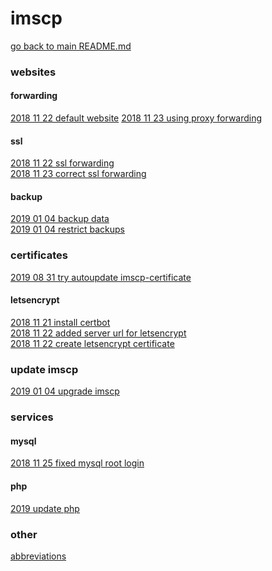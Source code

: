 # imscp

[go back to main README.md](../README.md)


### websites
#### forwarding
[2018 11 22 default website](../log/2018_11_22_003__fixed_default_forwarding.md)
[2018 11 23 using proxy forwarding](../log/2018_11_23_002__using_proxy_forwarding.md)

#### ssl
[2018 11 22 ssl forwarding](../log/2018_11_22_001__added_ssl_forwarding.md) \
[2018 11 23 correct ssl forwarding](../log/2018_11_23_001__correct_forwarding.md)

#### backup
[2019 01 04 backup data](../log/2019_01_04_001__backup_data.md) \
[2019 01 04 restrict backups](../log/2019_01_04_003__restrict_backups.md)


### certificates
[2019 08 31 try autoupdate imscp-certificate](../log/2019_08_31_003__autoupdate_imscp_certificate.md)

#### letsencrypt
[2018 11 21 install certbot](../log/2018_11_21__install_certbot_for_letsencrypt.md) \
[2018 11 22 added server url for letsencrypt](../log/2018_11_22_004__added_server_url_for_letsencrypt.md) \
[2018 11 22 create letsencrypt certificate](../log/2018_11_22_005__create_letsencrypt_certificate.md)


### update imscp
[2019 01 04 upgrade imscp](../log/2019_01_04_002__upgrade_imscp.md)


### services
#### mysql
[2018 11 25 fixed mysql root login](../log/2018_11_25__fixed_debian_login_mysql.md)

#### php
[2019 update php](../log/2019__php_update.md)


### other
[abbreviations](../log/abbreviations.md)
